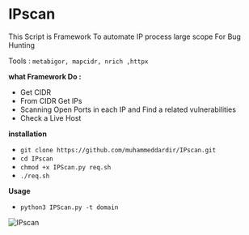 # IPscan
This Script is Framework To automate IP process large scope For Bug Hunting

Tools : `metabigor, mapcidr, nrich ,httpx`

**what Framework Do :**
- Get CIDR
- From CIDR Get IPs
- Scanning Open Ports in each IP and Find a related vulnerabilities
- Check a Live Host

**installation**
- `git clone https://github.com/muhammeddardir/IPscan.git`
- `cd IPscan` 
- `chmod +x IPScan.py req.sh`
- `./req.sh`

**Usage**
- `python3 IPScan.py -t domain`


![IPscan](https://user-images.githubusercontent.com/49698339/154711157-cc0f4cab-8520-4ca7-af63-6ee7c0635d6e.png)
